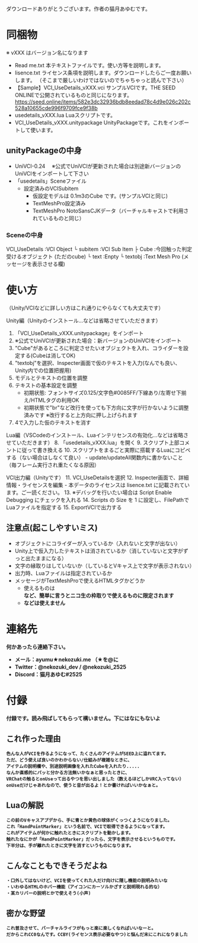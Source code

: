 ダウンロードありがとうございます。作者の猫月あゆむです。

# 同梱物
※ vXXX はバージョン名になります

- Read me.txt
    本テキストファイルです。使い方等を説明します。
- lisence.txt
    ライセンス条項を説明します。ダウンロードしたらご一度お願いします。
    （そこまで厳しいわけではないのでちゃちゃっと読んで下さい）
- 【Sample】VCI_UseDetails_vXXX.vci
    サンプルVCIです。THE SEED ONLINEで公開されているものと同じになります。
    https://seed.online/items/582e3dc32936bdb8eedad78c4d9e026c202c528a10655cde996f9709fce9f38b
- usedetails_vXXX.lua
    Luaスクリプトです。
- VCI_UseDetails_vXXX.unitypackage
    UnityPackageです。これをインポートして使います。

## unityPackageの中身
- UniVCI-0.24
　※公式でUniVCIが更新された場合は別途新バージョンのUniVCIをインポートして下さい
- 「usedetails」Sceneファイル
  - 設定済みのVCISubitem
    - 仮設定モデルは 0.1m3のCube です。(サンプルVCIと同じ)
    - TextMeshPro設定済み
    - TextMeshPro NotoSansCJKデータ（バーチャルキャストで利用されているものと同じ）

### Sceneの中身
VCI_UseDetails :VCI Object
    └ subitem :VCI Sub Item
        ├ Cube :今回触った判定受けるオブジェクト (ただのcube)
        └ text :Enpty
            └ textobj :Text Mesh Pro (メッセージを表示させる欄)

# 使い方
（Unity/VCIなどに詳しい方はこれ通りにやらなくても大丈夫です）

Unity編（Unityのインストール...などは省略させていただきます）
1. 「VCI_UseDetails_vXXX.unitypackage」をインポート
2. ※公式でUniVCIが更新された場合：新バージョンのUniVCIをインポート
3. "Cube"があるところに判定させたいオブジェクトを入れ、コライダーを設定する(Cubeは消してOK)
4. "textobj"を選択、Inspecter画面で仮のテキストを入力(なんでも良い、Unity内での位置把握用)
5. モデルとテキストの位置を調整
6. テキストの基本設定を調整
    - 初期状態: フォントサイズ0.125/文字色#0085FF/下線あり/左寄せ下揃え/HTMLタグの利用OK
    - 初期状態で"br"など改行を使っても下方向に文字が行かないように調整済みです
        ※改行すると上方向に押し上げられます
7. 4で入力した仮のテキストを消す

Lua編（VSCodeのインストール、Luaインテリセンスの有効化...などは省略させていただきます）
8. 「usedetails_vXXX.lua」を開く
9. スクリプト上部コメントに従って書き換える
10. スクリプトをまるごと実際に搭載するLuaにコピペする（ない場合はしなくて良い）
     - update/updateAll関数内に書かないこと（毎フレーム実行され重たくなる原因）

VCI出力編（Unityです）
11. VCI_UseDetailsを選択
12. Inspecter画面で、詳細情報・ライセンスを編集
     - 本データのライセンスは lisence.txt に記載されています。ご一読ください。
13. ※デバッグを行いたい場合は Script Enable Debugging にチェックを入れる
14. Scripts の Size を 1 に設定し、FilePathでLuaファイルを指定する
15. ExportVCIで出力する

## 注意点(起こしやすいミス)
  - オブジェクトにコライダーが入っているか（入れないと文字が出ない）
  - Unity上で仮入力したテキストは消されているか（消していないと文字がずっと出たままになる）
  - 文字の縁取りはしていないか（しているとVキャス上で文字が表示されない）
  - 出力時、Luaファイルは指定されているか
  - メッセージがTextMeshProで使えるHTMLタグかどうか
    - 使えるものは <color><br><b>など、簡単に言うとニコ生の枠取りで使えるものに限定されます
    - <span style="...">などは使えません

# 連絡先
何かあったら連絡下さい。
- メール：ayumu★nekozuki.me （★を@に
- Twitter：@nekozuki_dev / @nekozuki_2525
- Discord：猫月あゆむ#2525

# 付録
付録です。読み飛ばしてもらって構いません。下にはなにもないよ
## これ作った理由
    色んな人がVCIを作るようになって、たくさんのアイテムがSEED上に溢れてます。
    ただ、どう使えば良いのかわからない/仕組みが複雑なときに、
    アイテムの説明欄や、別途説明画像を入れたCubeを入れたり.....
    なんか直感的にパッと分かる方法無いかなぁと思ったときに、
    VRChatの触るとonUseって出るやつを思い出しました（数えるほどしかVRC入ってない）
    onUseだけじゃあれなので、使うと音が出るよ！とか書ければいいかなぁと。
## Luaの解説
    この前のVキャスアプデから、手に青とか黄色の球体がくっつくようになりました。
    これ「HandPointMarker」という名前で、VCIで取得できるようになってます。
    これがアイテムが何かに触れたときにスクリプトを動かします。
    触れたなにかが「HandPointMarker」だったら、文字を表示させるというものです。
    下半分は、手が離れたときに文字を消すというものになります。
## こんなこともできそうだよね
    ・口外してはないけど、VCIを使ってくれた人だけ向けに隠し機能の説明みたいな
    ・いわゆるHTMLのホバー機能（アイコンにカーソルかざすと説明現れる的な）
    ・某カリバーの説明とかで使えそう(小声)
## 密かな野望
    これ普及させて、バーチャルライフがもっと楽に楽しくなればいいなーと。
    だからこれCC0なんです。CCBY(ライセンス表示必要なやつ)と悩んだ末にこれになりました